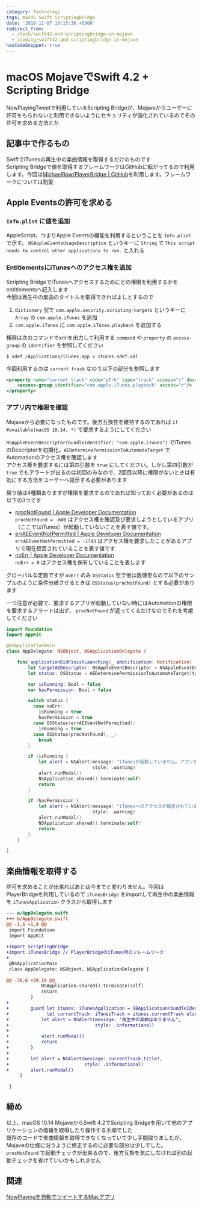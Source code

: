 ```yaml
---
category: Technology
tags: macOS Swift ScriptingBridge
date: '2018-11-07 19:15:36 +0900'
redirect_from:
  - /tech/swift42-and-scriptingbridge-in-mojave
  - /coding/swift42-and-scriptingbridge-in-mojave
hasCodeSnippet: true
---
```


# macOS MojaveでSwift 4.2 + Scripting Bridge

NowPlayingTweetで利用しているScripting Bridgeが、Mojaveからユーザーに許可をもらわないと利用できないようにセキュリティが強化されているのでその許可を求める方法とか

<!--more-->


## 記事中で作るもの
SwiftでiTunesの再生中の楽曲情報を取得するだけのものです  
Scripting Bridgeで値を取得するフレームワークはGitHubに転がってるので利用します。今回は[MichaelRow/PlayerBridge \| GitHub](https://github.com/MichaelRow/PlayerBridge)を利用します。フレームワークについては割愛

## Apple Eventsの許可を求める

### `Info.plist` に値を追加
AppleScript、つまりApple Eventsの機能を利用するということを `Info.plist` で示す。 `NSAppleEventsUsageDescription` というキーに `String` で `This script needs to control other applications to run.` と入れる

### EntitlementsにiTunesへのアクセス権を追加
Scripting BridgeでiTunesへアクセスするためにどの権限を利用するかをentitlementsへ記入します  
今回は再生中の楽曲のタイトルを取得できればよしとするので
1. `Dictionary` 型で `com.apple.security.scripting-targets` というキーに `Array` の `com.apple.iTunes` を追加
2. `com.apple.iTunes` に `com.apple.iTunes.playback` を追加する

権限は次のコマンドでxmlを出力して利用する `command` や `property` の `access-group` の `identifier` を参照してください
```console
$ sdef /Applications/iTunes.app > itunes.sdef.xml
```

今回利用するのは `current track` なので以下の部分を参照します
```xml?filename=itunes.sdef.xml
<property name="current track" code="pTrk" type="track" access="r" description="the current targeted track">
    <access-group identifier="com.apple.iTunes.playback" access="r"/>
</property>
```

### アプリ内で権限を確認
Mojaveから必要になったものです。後方互換性を維持するのであれば `if #available(macOS 10.14, *)` で要求するようにしてください

`NSAppleEventDescriptor(bundleIdentifier: "com.apple.iTunes")` でiTunesのDescriptorを初期化。`AEDeterminePermissionToAutomateTarget` でAutomationのアクセス権を確認します  
アクセス権を要求するには第四引数を `true` にしてください。しかし第四引数が `true` でもアラートが出るのは初回のみなので、2回目以降に権限がないときは有効にする方法をユーザーへ提示する必要があります

戻り値は4種類ありますが権限を要求するのであれば知っておく必要があるのは以下の3つです

- [procNotFound | Apple Developer Documentation](https://developer.apple.com/documentation/coreservices/procnotfound)  
  `procNotFound = -600` はアクセス権を確認及び要求しようとしているアプリ（ここではiTunes）が起動していないことを表す値です。
- [errAEEventNotPermitted | Apple Developer Documentation](https://developer.apple.com/documentation/coreservices/erraeeventnotpermitted)  
  `errAEEventNotPermitted = -1743` はアクセス権を要求したことがあるアプリで現在拒否されていることを表す値です  
- [noErr | Apple Developer Documentation](https://developer.apple.com/documentation/kernel/1645412-anonymous/noerr)  
  `noErr = 0` はアクセス権を保有していることを表します  

グローバルな定数ですが `noErr` のみ `OSStatus` 型で他は数値型なので以下のサンプルのように条件分岐させるときは `OSStatus(procNotFound)` とする必要があります

一つ注意が必要で、要求するアプリが起動していない時にはAutomationの権限を要求するアラートは出ず、 `procNotFound` が返ってくるだけなのでそれを考慮してください

```swift?filename=AppDelegate.swift
import Foundation
import AppKit

@NSApplicationMain
class AppDelegate: NSObject, NSApplicationDelegate {

    func applicationDidFinishLaunching(_ aNotification: Notification) {
        let targetAEDescriptor: NSAppleEventDescriptor = NSAppleEventDescriptor(bundleIdentifier: "com.apple.iTunes")
        let status: OSStatus = AEDeterminePermissionToAutomateTarget(targetAEDescriptor.aeDesc, typeWildCard, typeWildCard, true)

        var isRunning: Bool = false
        var hasPermission: Bool = false

        switch status {
          case noErr:
            isRunning = true
            hasPermission = true
          case OSStatus(errAEEventNotPermitted):
            isRunning = true
          case OSStatus(procNotFound), _:
            break
        }

        if !isRunning {
            let alert = NSAlert(message: "iTunesが起動していません。アプリを終了します",
                                style: .warning)
            alert.runModal()
            NSApplication.shared().terminate(self)
            return
        }

        if !hasPermission {
            let alert = NSAlert(message: "iTunesへのアクセスが拒否されています。環境設定のセキュリティとプライバシー＞プライバシー＞オートメーションからこのアプリにiTunesへのアクセスを許可してください。アプリを終了します",
                                style: .warning)
            alert.runModal()
            NSApplication.shared().terminate(self)
            return
        }
    }

}
```

## 楽曲情報を取得する
許可を求めることが出来ればあとは今までと変わりません。今回はPlayerBridgeを利用しているので `iTunesBridge` をimportして再生中の楽曲情報を `iTunesApplication` クラスから取得します
```diff
--- a/AppDelegate.swift
+++ b/AppDelegate.swift
@@ -1,6 +1,9 @@
 import Foundation
 import AppKit
 
+import ScriptingBridge
+import iTunesBridge // PlayerBridgeのiTunes用のフレームワーク
+
 @NSApplicationMain
 class AppDelegate: NSObject, NSApplicationDelegate {
 
@@ -36,6 +39,19 @@
             NSApplication.shared().terminate(self)
             return
         }
+
+        guard let itunes: iTunesApplication = SBApplication(bundleIdentifier: "com.apple.iTunes") as? iTunesApplication,
+              let currentTrack: iTunesTrack = itunes.currentTrack else {
+            let alert = NSAlert(message: "再生中の楽曲はありません",
+                                style: .informational)
+
+            alert.runModal()
+            return
+        }
+
+        let alert = NSAlert(message: currentTrack.title!,
+                            style: .informational)
+        alert.runModal()
     }
 
 }
```

## 締め
以上、macOS 10.14 MojaveからSwift 4.2でScripting Bridgeを用いて他のアプリケーションの情報を取得したり操作する手順でした  
既存のコードで楽曲情報を取得できなくなっていて少し手間取りましたが、Mojaveの仕様に沿うように修正するのに必要な部分は少しでした。 `procNotFound` で起動チェックが出来るので、後方互換を気にしなければ別の起動チェックを省けていいかもしれません

## 関連
[NowPlayingを自動でツイートするMacアプリ](2018-02-06-nowplaying-tweet-for-mac.md)

